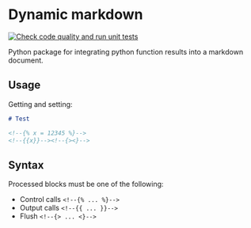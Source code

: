 # Dynamic markdown

[![Check code quality and run unit tests](https://github.com/mahdilamb/dynamic-markdown/actions/workflows/code-quality-and-tests.yaml/badge.svg)](https://github.com/mahdilamb/dynamic-markdown/actions/workflows/code-quality-and-tests.yaml)

Python package for integrating python function results into a markdown document.

## Usage

Getting and setting:

```markdown
# Test

<!--{% x = 12345 %}-->
<!--{{x}}--><!--{><}-->

```

## Syntax

Processed blocks must be one of the following:

* Control calls `<!--{% ... %}-->`
* Output calls `<!--{{ ... }}-->`
* Flush `<!--{> ... <}-->`
